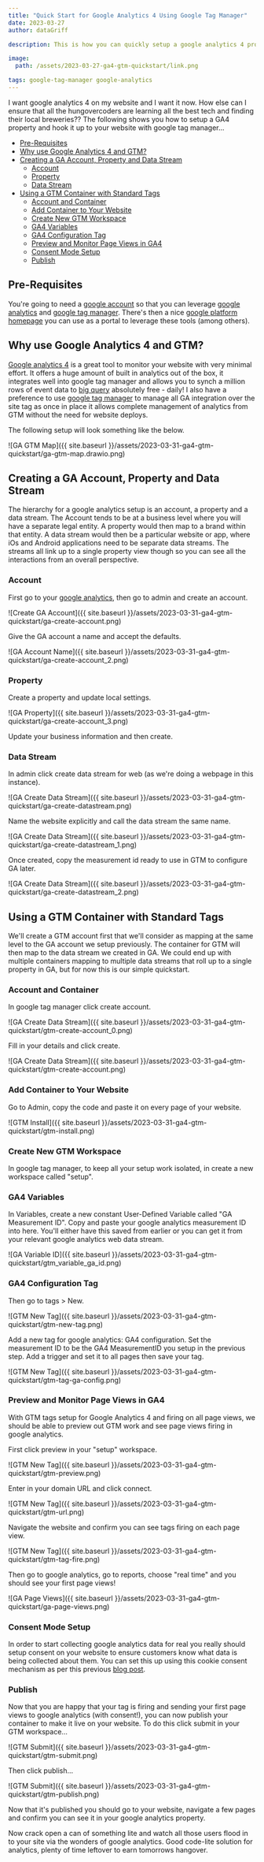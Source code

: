 ```yaml
---
title: "Quick Start for Google Analytics 4 Using Google Tag Manager"
date: 2023-03-27
author: dataGriff

description: This is how you can quickly setup a google analytics 4 property using google tag manager to monitor your website traffic

image:
  path: /assets/2023-03-27-ga4-gtm-quickstart/link.png

tags: google-tag-manager google-analytics
---
```


I want google analytics 4 on my website and I want it now. How else can I ensure that all the hungovercoders are learning all the best tech and finding their local breweries?? The following shows you how to setup a GA4 property and hook it up to your website with google tag manager...

- [Pre-Requisites](#pre-requisites)
- [Why use Google Analytics 4 and GTM?](#why-use-google-analytics-4-and-gtm)
- [Creating a GA Account, Property and Data Stream](#creating-a-ga-account-property-and-data-stream)
  - [Account](#account)
  - [Property](#property)
  - [Data Stream](#data-stream)
- [Using a GTM Container with Standard Tags](#using-a-gtm-container-with-standard-tags)
  - [Account and Container](#account-and-container)
  - [Add Container to Your Website](#add-container-to-your-website)
  - [Create New GTM Workspace](#create-new-gtm-workspace)
  - [GA4 Variables](#ga4-variables)
  - [GA4 Configuration Tag](#ga4-configuration-tag)
  - [Preview and Monitor Page Views in GA4](#preview-and-monitor-page-views-in-ga4)
  - [Consent Mode Setup](#consent-mode-setup)
  - [Publish](#publish)

## Pre-Requisites

You're going to need a [google account](https://myaccount.google.com/) so that you can leverage [google analytics](https://analytics.google.com/analytics/web/) and [google tag manager](https://tagmanager.google.com/). There's then a nice [google platform homepage](https://marketingplatform.google.com/home) you can use as a portal to leverage these tools (among others).

## Why use Google Analytics 4 and GTM?

[Google analytics 4](https://developers.google.com/analytics/devguides/collection/ga4) is a great tool to monitor your website with very minimal effort. It offers a huge amount of built in analytics out of the box, it integrates well into google tag manager and allows you to synch a million rows of event data to [big query](https://cloud.google.com/bigquery) absolutely free - daily! I also have a preference to use [google tag manager](https://tagmanager.google.com/) to manage all GA integration over the site tag as once in place it allows complete management of analytics from GTM without the need for website deploys.

The following setup will look something like the below.

![GA GTM Map]({{ site.baseurl }}/assets/2023-03-31-ga4-gtm-quickstart/ga-gtm-map.drawio.png)

## Creating a GA Account, Property and Data Stream

The hierarchy for a google analytics setup is an account, a property and a data stream. The Account tends to be at a business level where you will have a separate legal entity. A property would then map to a brand within that entity. A data stream would then be a particular website or app, where iOs and Android applications need to be separate data streams. The streams all link up to a single property view though so you can see all the interactions from an overall perspective.

### Account

First go to your [google analytics](https://analytics.google.com/analytics/web/), then go to admin and create an account.

![Create GA Account]({{ site.baseurl }}/assets/2023-03-31-ga4-gtm-quickstart/ga-create-account.png)

Give the GA account a name and accept the defaults.

![GA Account Name]({{ site.baseurl }}/assets/2023-03-31-ga4-gtm-quickstart/ga-create-account_2.png)

### Property

Create a property and update local settings.

![GA Property]({{ site.baseurl }}/assets/2023-03-31-ga4-gtm-quickstart/ga-create-account_3.png)

Update your business information and then create.

### Data Stream

In admin click create data stream for web (as we're doing a webpage in this instance).

![GA Create Data Stream]({{ site.baseurl }}/assets/2023-03-31-ga4-gtm-quickstart/ga-create-datastream.png)

Name the website explicitly and call the data stream the same name.

![GA Create Data Stream]({{ site.baseurl }}/assets/2023-03-31-ga4-gtm-quickstart/ga-create-datastream_1.png)

Once created, copy the measurement id ready to use in GTM to configure GA later.

![GA Create Data Stream]({{ site.baseurl }}/assets/2023-03-31-ga4-gtm-quickstart/ga-create-datastream_2.png)

## Using a GTM Container with Standard Tags

We'll create a GTM account first that we'll consider as mapping at the same level to the GA account we setup previously. The container for GTM will then map to the data stream we created in GA. We could end up with multiple containers mapping to multiple data streams that roll up to a single property in GA, but for now this is our simple quickstart.

### Account and Container

In google tag manager click create account.

![GA Create Data Stream]({{ site.baseurl }}/assets/2023-03-31-ga4-gtm-quickstart/gtm-create-account_0.png)

Fill in your details and click create.

![GA Create Data Stream]({{ site.baseurl }}/assets/2023-03-31-ga4-gtm-quickstart/gtm-create-account.png)

### Add Container to Your Website

Go to Admin, copy the code and paste it on every page of your website.

![GTM Install]({{ site.baseurl }}/assets/2023-03-31-ga4-gtm-quickstart/gtm-install.png)

### Create New GTM Workspace

In google tag manager, to keep all your setup work isolated, in create a new workspace called "setup".

### GA4 Variables

In Variables, create a new constant User-Defined Variable called "GA Measurement ID". Copy and paste your google analytics measurement ID into here. You'll either have this saved from earlier or you can get it from your relevant google analytics web data stream.

![GA Variable ID]({{ site.baseurl }}/assets/2023-03-31-ga4-gtm-quickstart/gtm_variable_ga_id.png)

### GA4 Configuration Tag

Then go to tags > New.

![GTM New Tag]({{ site.baseurl }}/assets/2023-03-31-ga4-gtm-quickstart/gtm-new-tag.png)

Add a new tag for google analytics: GA4 configuration. Set the measurement ID to be the GA4 MeasurementID you setup in the previous step. Add a trigger and set it to all pages then save your tag.

![GTM New Tag]({{ site.baseurl }}/assets/2023-03-31-ga4-gtm-quickstart/gtm-tag-ga-config.png)

### Preview and Monitor Page Views in GA4

With GTM tags setup for Google Analytics 4 and firing on all page views, we should be able to preview out GTM work and see page views firing in google analytics.

First click preview in your "setup" workspace.

![GTM New Tag]({{ site.baseurl }}/assets/2023-03-31-ga4-gtm-quickstart/gtm-preview.png)

Enter in your domain URL and click connect.

![GTM New Tag]({{ site.baseurl }}/assets/2023-03-31-ga4-gtm-quickstart/gtm-url.png)

Navigate the website and confirm you can see tags firing on each page view.

![GTM New Tag]({{ site.baseurl }}/assets/2023-03-31-ga4-gtm-quickstart/gtm-tag-fire.png)

Then go to google analytics, go to reports, choose "real time" and you should see your first page views!

![GA Page Views]({{ site.baseurl }}/assets/2023-03-31-ga4-gtm-quickstart/ga-page-views.png)

### Consent Mode Setup

In order to start collecting google analytics data for real you really should setup consent on your website to ensure customers know what data is being collected about them. You can set this up using this cookie consent mechanism as per this previous [blog post](https://www.hungovercoders.com/blog/datagriff/2023/03/11/cookie-consent.html).

### Publish

Now that you are happy that your tag is firing and sending your first page views to google analytics (with consent!), you can now publish your container to make it live on your website. To do this click submit in your GTM workspace...

![GTM Submit]({{ site.baseurl }}/assets/2023-03-31-ga4-gtm-quickstart/gtm-submit.png)

Then click publish...

![GTM Submit]({{ site.baseurl }}/assets/2023-03-31-ga4-gtm-quickstart/gtm-publish.png)

Now that it's published you should go to your website, navigate a few pages and confirm you can see it in your google analytics property.

Now crack open a can of something lite and watch all those users flood in to your site via the wonders of google analytics. Good code-lite solution for analytics, plenty of time leftover to earn tomorrows hangover.
